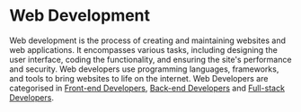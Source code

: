 # Web Development

Web development is the process of creating and maintaining websites and web applications. It encompasses various tasks, including designing the user interface, coding the functionality, and ensuring the site's performance and security. Web developers use programming languages, frameworks, and tools to bring websites to life on the internet. Web Developers are categorised in [Front-end Developers](Front-end%20Development.md), [Back-end Developers](Back-end%20Development.md) and [Full-stack Developers](Full-stack%20Development.md).
